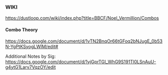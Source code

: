 ### WIKI

https://dustloop.com/wiki/index.php?title=BBCF/Noel_Vermillion/Combos

#### Combo Theory

https://docs.google.com/document/d/1vTN2BnqOr66tGFoq2bNJugE_0b53N-YgPtKSyogLWIM/edit#

Additional Notes by Sig: https://docs.google.com/document/d/1yjGprTGI_WhG9S191Tl0LSnAuU-g4ytG1Larv7VqzOY/edit